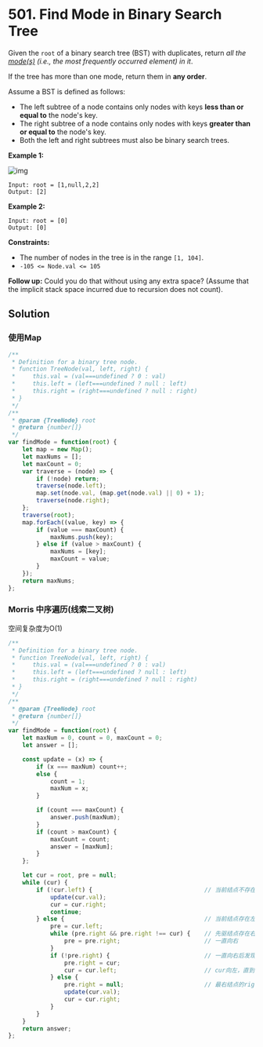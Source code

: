 # 501. Find Mode in Binary Search Tree

Given the `root` of a binary search tree (BST) with duplicates, return *all the [mode(s)](https://en.wikipedia.org/wiki/Mode_(statistics)) (i.e., the most frequently occurred element) in it*.

If the tree has more than one mode, return them in **any order**.

Assume a BST is defined as follows:

- The left subtree of a node contains only nodes with keys **less than or equal to** the node's key.
- The right subtree of a node contains only nodes with keys **greater than or equal to** the node's key.
- Both the left and right subtrees must also be binary search trees.

 

**Example 1:**

![img](https://assets.leetcode.com/uploads/2021/03/11/mode-tree.jpg)

```
Input: root = [1,null,2,2]
Output: [2]
```

**Example 2:**

```
Input: root = [0]
Output: [0]
```

 

**Constraints:**

- The number of nodes in the tree is in the range `[1, 104]`.
- `-105 <= Node.val <= 105`

 

**Follow up:** Could you do that without using any extra  space? (Assume that the implicit stack space incurred due to recursion  does not count).

## Solution

### 使用Map

```js
/**
 * Definition for a binary tree node.
 * function TreeNode(val, left, right) {
 *     this.val = (val===undefined ? 0 : val)
 *     this.left = (left===undefined ? null : left)
 *     this.right = (right===undefined ? null : right)
 * }
 */
/**
 * @param {TreeNode} root
 * @return {number[]}
 */
var findMode = function(root) {
    let map = new Map();
    let maxNums = [];
    let maxCount = 0;
    var traverse = (node) => {
        if (!node) return;
        traverse(node.left);
        map.set(node.val, (map.get(node.val) || 0) + 1);
        traverse(node.right); 
    };
    traverse(root);
    map.forEach((value, key) => {
        if (value === maxCount) {
            maxNums.push(key);
        } else if (value > maxCount) {
            maxNums = [key];
            maxCount = value;
        }
    });
    return maxNums;
};
```

### Morris 中序遍历(线索二叉树)

空间复杂度为O(1)

```js
/**
 * Definition for a binary tree node.
 * function TreeNode(val, left, right) {
 *     this.val = (val===undefined ? 0 : val)
 *     this.left = (left===undefined ? null : left)
 *     this.right = (right===undefined ? null : right)
 * }
 */
/**
 * @param {TreeNode} root
 * @return {number[]}
 */
var findMode = function(root) {
    let maxNum = 0, count = 0, maxCount = 0;
    let answer = [];

    const update = (x) => {
        if (x === maxNum) count++;
        else {
            count = 1;
            maxNum = x;
        }

        if (count === maxCount) {
            answer.push(maxNum);
        }
        if (count > maxCount) {
            maxCount = count;
            answer = [maxNum];
        }
    };

    let cur = root, pre = null;
    while (cur) {
        if (!cur.left) {                                // 当前结点不存在左子树
            update(cur.val);
            cur = cur.right;
            continue;
        } else {                                        // 当前结点存在左子树
            pre = cur.left;
            while (pre.right && pre.right !== cur) {    // 先驱结点存在右子树
                pre = pre.right;                        // 一直向右
            }
            if (!pre.right) {                           // 一直向右后发现最右结点不存在右子树，则该结点的right指向当前结点
                pre.right = cur;
                cur = cur.left;                         // cur向左，直到到达最左节点
            } else {
                pre.right = null;                       // 最右结点的right指向cur
                update(cur.val);
                cur = cur.right;
            }
        }
    }
    return answer;
};
```

